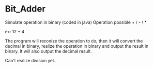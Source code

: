 # Bit_Adder
Simulate operation in binary (coded in java)
Operation possible + / - / *

ex: 12 + 4

The program will reconize the operation to do, then it will convert the decimal in binary, realize the operation in 
binary and output the result in binary. It will also output the decimal result.

Can't realize division yet..
